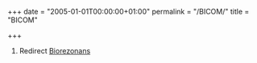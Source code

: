 +++
date = "2005-01-01T00:00:00+01:00"
permalink = "/BICOM/"
title = "BICOM"

+++

1.  Redirect [Biorezonans](/atopedia/Biorezonans "wikilink")
